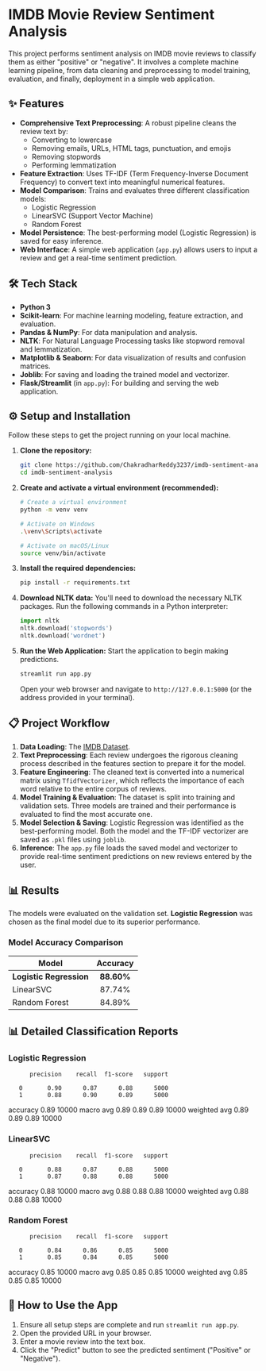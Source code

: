 # IMDB Movie Review Sentiment Analysis

This project performs sentiment analysis on IMDB movie reviews to classify them as either "positive" or "negative". It involves a complete machine learning pipeline, from data cleaning and preprocessing to model training, evaluation, and finally, deployment in a simple web application.

## ✨ Features

-   **Comprehensive Text Preprocessing**: A robust pipeline cleans the review text by:
    -   Converting to lowercase
    -   Removing emails, URLs, HTML tags, punctuation, and emojis
    -   Removing stopwords
    -   Performing lemmatization
-   **Feature Extraction**: Uses TF-IDF (Term Frequency-Inverse Document Frequency) to convert text into meaningful numerical features.
-   **Model Comparison**: Trains and evaluates three different classification models:
    -   Logistic Regression
    -   LinearSVC (Support Vector Machine)
    -   Random Forest
-   **Model Persistence**: The best-performing model (Logistic Regression) is saved for easy inference.
-   **Web Interface**: A simple web application (`app.py`) allows users to input a review and get a real-time sentiment prediction.

## 🛠️ Tech Stack

-   **Python 3**
-   **Scikit-learn**: For machine learning modeling, feature extraction, and evaluation.
-   **Pandas & NumPy**: For data manipulation and analysis.
-   **NLTK**: For Natural Language Processing tasks like stopword removal and lemmatization.
-   **Matplotlib & Seaborn**: For data visualization of results and confusion matrices.
-   **Joblib**: For saving and loading the trained model and vectorizer.
-   **Flask/Streamlit** (in `app.py`): For building and serving the web application.

## ⚙️ Setup and Installation

Follow these steps to get the project running on your local machine.

1.  **Clone the repository:**
    ```bash
    git clone https://github.com/ChakradharReddy3237/imdb-sentiment-analysis.git
    cd imdb-sentiment-analysis
    ```

2.  **Create and activate a virtual environment (recommended):**
    ```bash
    # Create a virtual environment
    python -m venv venv

    # Activate on Windows
    .\venv\Scripts\activate

    # Activate on macOS/Linux
    source venv/bin/activate
    ```

3.  **Install the required dependencies:**
    ```bash
    pip install -r requirements.txt
    ```

4.  **Download NLTK data:**
    You'll need to download the necessary NLTK packages. Run the following commands in a Python interpreter:
    ```python
    import nltk
    nltk.download('stopwords')
    nltk.download('wordnet')
    ```

5.  **Run the Web Application:**
    Start the application to begin making predictions.
    ```bash
    streamlit run app.py
    ```
    Open your web browser and navigate to `http://127.0.0.1:5000` (or the address provided in your terminal).

## 📋 Project Workflow

1.  **Data Loading**: The [IMDB Dataset](https://github.com/laxmimerit/All-CSV-ML-Data-Files-Download/raw/refs/heads/master/IMDB-Dataset.csv).
2.  **Text Preprocessing**: Each review undergoes the rigorous cleaning process described in the features section to prepare it for the model.
3.  **Feature Engineering**: The cleaned text is converted into a numerical matrix using `TfidfVectorizer`, which reflects the importance of each word relative to the entire corpus of reviews.
4.  **Model Training & Evaluation**: The dataset is split into training and validation sets. Three models are trained and their performance is evaluated to find the most accurate one.
5.  **Model Selection & Saving**: Logistic Regression was identified as the best-performing model. Both the model and the TF-IDF vectorizer are saved as `.pkl` files using `joblib`.
6.  **Inference**: The `app.py` file loads the saved model and vectorizer to provide real-time sentiment predictions on new reviews entered by the user.

## 📊 Results

The models were evaluated on the validation set. **Logistic Regression** was chosen as the final model due to its superior performance.

### Model Accuracy Comparison

| Model                 | Accuracy |
| --------------------- | :------: |
| **Logistic Regression** | **88.60%** |
| LinearSVC             |  87.74%  |
| Random Forest         |  84.89%  |

## 📊 Detailed Classification Reports

### **Logistic Regression**
          precision    recall  f1-score   support

       0       0.90      0.87      0.88      5000
       1       0.88      0.90      0.89      5000

accuracy                           0.89     10000
macro avg 0.89 0.89 0.89 10000
weighted avg 0.89 0.89 0.89 10000

### **LinearSVC**
          precision    recall  f1-score   support

       0       0.88      0.87      0.88      5000
       1       0.87      0.88      0.88      5000

accuracy                           0.88     10000
macro avg 0.88 0.88 0.88 10000
weighted avg 0.88 0.88 0.88 10000



### **Random Forest**
          precision    recall  f1-score   support

       0       0.84      0.86      0.85      5000
       1       0.85      0.84      0.85      5000

accuracy                           0.85     10000
macro avg 0.85 0.85 0.85 10000
weighted avg 0.85 0.85 0.85 10000


## 🚀 How to Use the App

1.  Ensure all setup steps are complete and run `streamlit run app.py`.
2.  Open the provided URL in your browser.
3.  Enter a movie review into the text box.
4.  Click the "Predict" button to see the predicted sentiment ("Positive" or "Negative").